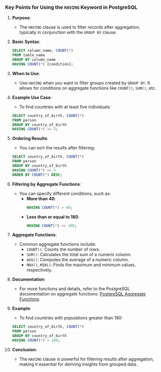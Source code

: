 ### Key Points for Using the `HAVING` Keyword in PostgreSQL

1. **Purpose**:
   - The `HAVING` clause is used to filter records after aggregation, typically in conjunction with the `GROUP BY` clause.

2. **Basic Syntax**:
   ```sql
   SELECT column_name, COUNT(*)
   FROM table_name
   GROUP BY column_name
   HAVING COUNT(*) [condition];
   ```

3. **When to Use**:
   - Use `HAVING` when you want to filter groups created by `GROUP BY`. It allows for conditions on aggregate functions like `COUNT()`, `SUM()`, etc.

4. **Example Use Case**:
   - To find countries with at least five individuals:
   ```sql
   SELECT country_of_birth, COUNT(*) 
   FROM person 
   GROUP BY country_of_birth 
   HAVING COUNT(*) >= 5;
   ```

5. **Ordering Results**:
   - You can sort the results after filtering:
   ```sql
   SELECT country_of_birth, COUNT(*) 
   FROM person 
   GROUP BY country_of_birth 
   HAVING COUNT(*) >= 5 
   ORDER BY COUNT(*) DESC;
   ```

6. **Filtering by Aggregate Functions**:
   - You can specify different conditions, such as:
     - **More than 40**:
       ```sql
       HAVING COUNT(*) > 40;
       ```
     - **Less than or equal to 180**:
       ```sql
       HAVING COUNT(*) <= 180;
       ```

7. **Aggregate Functions**:
   - Common aggregate functions include:
     - `COUNT()`: Counts the number of rows.
     - `SUM()`: Calculates the total sum of a numeric column.
     - `AVG()`: Computes the average of a numeric column.
     - `MAX()`, `MIN()`: Finds the maximum and minimum values, respectively.

8. **Documentation**:
   - For more functions and details, refer to the PostgreSQL documentation on aggregate functions: [PostgreSQL Aggregate Functions](https://www.postgresql.org/docs/17/functions-aggregate.html).

9. **Example**:
   - To find countries with populations greater than 180:
   ```sql
   SELECT country_of_birth, COUNT(*) 
   FROM person 
   GROUP BY country_of_birth 
   HAVING COUNT(*) > 180;
   ```

10. **Conclusion**:
    - The `HAVING` clause is powerful for filtering results after aggregation, making it essential for deriving insights from grouped data.